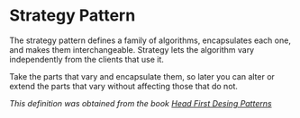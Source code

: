 # Strategy Pattern

The strategy pattern defines a family of algorithms, encapsulates each one,
and makes them interchangeable. Strategy lets the algorithm vary independently
from the clients that use it.
 
Take the parts that vary and encapsulate them, so later you can alter or extend the parts
that vary without affecting those that do not.

*This definition was obtained from the book [Head First Desing Patterns](https://www.amazon.com/-/es/Eric-Freeman/dp/0596007124)*